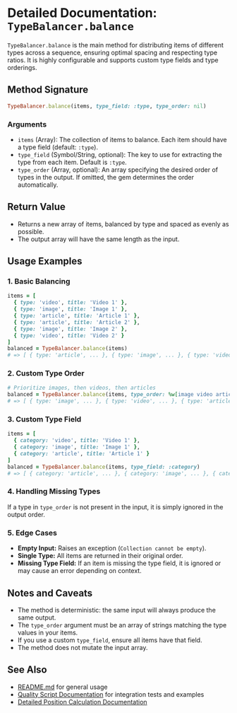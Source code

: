 # Detailed Documentation: `TypeBalancer.balance`

`TypeBalancer.balance` is the main method for distributing items of different types across a sequence, ensuring optimal spacing and respecting type ratios. It is highly configurable and supports custom type fields and type orderings.

## Method Signature

```ruby
TypeBalancer.balance(items, type_field: :type, type_order: nil)
```

### Arguments
- `items` (Array<Hash>): The collection of items to balance. Each item should have a type field (default: `:type`).
- `type_field` (Symbol/String, optional): The key to use for extracting the type from each item. Default is `:type`.
- `type_order` (Array<String>, optional): An array specifying the desired order of types in the output. If omitted, the gem determines the order automatically.

## Return Value
- Returns a new array of items, balanced by type and spaced as evenly as possible.
- The output array will have the same length as the input.

## Usage Examples

### 1. Basic Balancing
```ruby
items = [
  { type: 'video', title: 'Video 1' },
  { type: 'image', title: 'Image 1' },
  { type: 'article', title: 'Article 1' },
  { type: 'article', title: 'Article 2' },
  { type: 'image', title: 'Image 2' },
  { type: 'video', title: 'Video 2' }
]
balanced = TypeBalancer.balance(items)
# => [ { type: 'article', ... }, { type: 'image', ... }, { type: 'video', ... }, ... ]
```

### 2. Custom Type Order
```ruby
# Prioritize images, then videos, then articles
balanced = TypeBalancer.balance(items, type_order: %w[image video article])
# => [ { type: 'image', ... }, { type: 'video', ... }, { type: 'article', ... }, ... ]
```

### 3. Custom Type Field
```ruby
items = [
  { category: 'video', title: 'Video 1' },
  { category: 'image', title: 'Image 1' },
  { category: 'article', title: 'Article 1' }
]
balanced = TypeBalancer.balance(items, type_field: :category)
# => [ { category: 'article', ... }, { category: 'image', ... }, { category: 'video', ... } ]
```

### 4. Handling Missing Types
If a type in `type_order` is not present in the input, it is simply ignored in the output order.

### 5. Edge Cases
- **Empty Input:** Raises an exception (`Collection cannot be empty`).
- **Single Type:** All items are returned in their original order.
- **Missing Type Field:** If an item is missing the type field, it is ignored or may cause an error depending on context.

## Notes and Caveats
- The method is deterministic: the same input will always produce the same output.
- The `type_order` argument must be an array of strings matching the type values in your items.
- If you use a custom `type_field`, ensure all items have that field.
- The method does not mutate the input array.

## See Also
- [README.md](../README.md) for general usage
- [Quality Script Documentation](quality.md) for integration tests and examples
- [Detailed Position Calculation Documentation](calculate_positions.md) 
